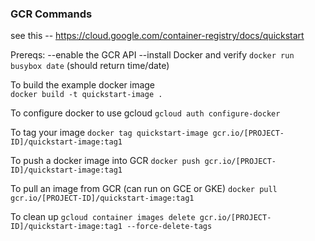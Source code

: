 ### GCR Commands

see this -- https://cloud.google.com/container-registry/docs/quickstart

Prereqs:
--enable the GCR API
--install Docker and verify
`docker run busybox date` (should return time/date)

To build the example docker image  
`docker build -t quickstart-image .`

To configure docker to use gcloud
`gcloud auth configure-docker`

To tag your image
`docker tag quickstart-image gcr.io/[PROJECT-ID]/quickstart-image:tag1`

To push a docker image into GCR 
`docker push gcr.io/[PROJECT-ID]/quickstart-image:tag1`

To pull an image from GCR (can run on GCE or GKE)
`docker pull gcr.io/[PROJECT-ID]/quickstart-image:tag1`

To clean up
`gcloud container images delete gcr.io/[PROJECT-ID]/quickstart-image:tag1 --force-delete-tags`